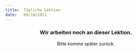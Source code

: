 ```yaml
---
title:  Tägliche Lektion
date:   09/10/2021
---
```


### <center>Wir arbeiten noch an dieser Lektion.</center>
<center>Bitte komme später zurück.</center>